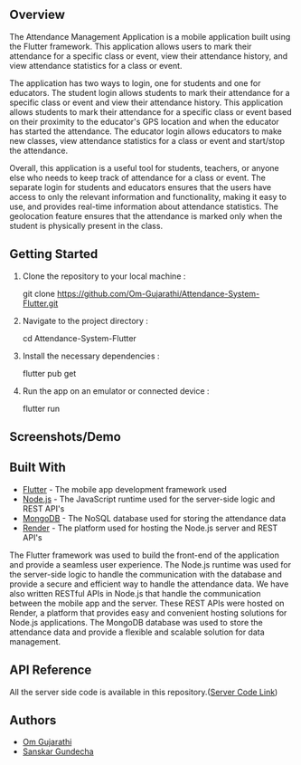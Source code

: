 ## Overview

The Attendance Management Application is a mobile application built using the Flutter framework. This application allows users to mark their attendance for a specific class or event, view their attendance history, and view attendance statistics for a class or event.

The application has two ways to login, one for students and one for educators. The student login allows students to mark their attendance for a specific class or event and view their attendance history. This application allows students to mark their attendance for a specific class or event based on their proximity to the educator's GPS location and when the educator has started the attendance. The educator login allows educators to make new classes, view attendance statistics for a class or event and start/stop the attendance.

Overall, this application is a useful tool for students, teachers, or anyone else who needs to keep track of attendance for a class or event. The separate login for students and educators ensures that the users have access to only the relevant information and functionality, making it easy to use, and provides real-time information about attendance statistics. The geolocation feature ensures that the attendance is marked only when the student is physically present in the class.

## Getting Started

1.  Clone the repository to your local machine : 

    git clone https://github.com/Om-Gujarathi/Attendance-System-Flutter.git
    
2.  Navigate to the project directory :

    cd Attendance-System-Flutter

3.  Install the necessary dependencies :

     flutter pub get

4. Run the app on an emulator or connected device :

    flutter run

## Screenshots/Demo



## Built With

-   [Flutter](https://flutter.dev/) - The mobile app development framework used
-   [Node.js](https://nodejs.org/) - The JavaScript runtime used for the server-side logic and REST API's
-   [MongoDB](https://www.mongodb.com/) - The NoSQL database used for storing the attendance data
-   [Render](https://render.com/) - The platform used for hosting the Node.js server and REST API's

The Flutter framework was used to build the front-end of the application and provide a seamless user experience. The Node.js runtime was used for the server-side logic to handle the communication with the database and provide a secure and efficient way to handle the attendance data. We have also written RESTful APIs in Node.js that handle the communication between the mobile app and the server. These REST APIs were hosted on Render, a platform that provides easy and convenient hosting solutions for Node.js applications. The MongoDB database was used to store the attendance data and provide a flexible and scalable solution for data management.


## API Reference
All the server side code is available in this repository.([Server Code Link](https://github.com/Om-Gujarathi/Edi-Server))


## Authors
-   [Om Gujarathi](https://github.com/Om-Gujarathi) 
-   [Sanskar Gundecha](https://github.com/SanskarG83) 
